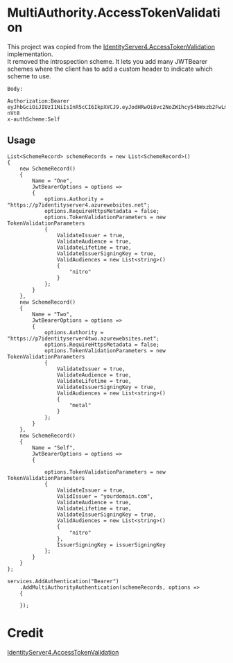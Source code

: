 # MultiAuthority.AccessTokenValidation
This project was copied from the [IdentityServer4.AccessTokenValidation](https://github.com/IdentityServer/IdentityServer4.AccessTokenValidation) implementation.  
It removed the introspection scheme.  It lets you add many JWTBearer schemes where the client has to add a custom header to indicate which scheme to use.

```
Body:

Authorization:Bearer eyJhbGciOiJIUzI1NiIsInR5cCI6IkpXVCJ9.eyJodHRwOi8vc2NoZW1hcy54bWxzb2FwLm9yZy93cy8yMDA1LzA1L2lkZW50aXR5L2NsYWltcy9uYW1lIjoiYm9iIiwic3ViIjoiYm9iIiwiYXVkIjpbInlvdXJkb21haW4uY29tIiwibml0cm8iXSwiZXhwIjoxNTI1MzU4ODcxLCJpc3MiOiJ5b3VyZG9tYWluLmNvbSJ9.5DJ2Nw7TLo2XpnORXPtGnhtAcBaSj5AJApbd8e-nVt8
x-authScheme:Self

```

## Usage 
```
List<SchemeRecord> schemeRecords = new List<SchemeRecord>()
{
    new SchemeRecord()
    {
        Name = "One",
        JwtBearerOptions = options =>
        {
            options.Authority = "https://p7identityserver4.azurewebsites.net";
            options.RequireHttpsMetadata = false;
            options.TokenValidationParameters = new TokenValidationParameters
            {
                ValidateIssuer = true,
                ValidateAudience = true,
                ValidateLifetime = true,
                ValidateIssuerSigningKey = true,
                ValidAudiences = new List<string>()
                {
                    "nitro"
                }
            };
        }
    },
    new SchemeRecord()
    {
        Name = "Two",
        JwtBearerOptions = options =>
        {
            options.Authority = "https://p7identityserver4two.azurewebsites.net";
            options.RequireHttpsMetadata = false;
            options.TokenValidationParameters = new TokenValidationParameters
            {
                ValidateIssuer = true,
                ValidateAudience = true,
                ValidateLifetime = true,
                ValidateIssuerSigningKey = true,
                ValidAudiences = new List<string>()
                {
                    "metal"
                }
            };
        }
    },
    new SchemeRecord()
    {
        Name = "Self",
        JwtBearerOptions = options =>
        {
                       
            options.TokenValidationParameters = new TokenValidationParameters
            {
                ValidateIssuer = true,
                ValidIssuer = "yourdomain.com",
                ValidateAudience = true,
                ValidateLifetime = true,
                ValidateIssuerSigningKey = true,
                ValidAudiences = new List<string>()
                {
                    "nitro"
                },
                IssuerSigningKey = issuerSigningKey
            };
        }
    }
};

services.AddAuthentication("Bearer")
    .AddMultiAuthorityAuthentication(schemeRecords, options =>
    {
 
    });
```


# Credit

[IdentityServer4.AccessTokenValidation](https://github.com/IdentityServer/IdentityServer4.AccessTokenValidation)
